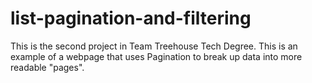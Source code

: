 # list-pagination-and-filtering
This is the second project in Team Treehouse Tech Degree. This is an example of a webpage that uses Pagination to break up data into more readable "pages".
